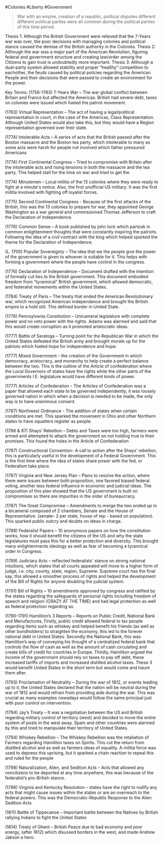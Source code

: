 #Colonies #Liberty #Government
> War with an empire, creation of a republic, political disputes different different political parties were all common during the political parties of this time period.

Thesis 1: Although the British Government were relieved that the 7-Years war was over, the poor decisions with managing colonies and political stance caused the demise of the British authority in the Colonies.
Thesis 2: Although the war was a major part of the American Revolution, figuring federal and government structure and creating law/order among the Citizens to gain trust is undoubtedly more important.
Thesis 3: Although a dual-party system allowed stability and proper “healthy” competition to eachother, the feuds caused by political policies regarding the American People and their decisions that were passed to create an environment for the power. 

Key Terms:
(1756-1763) 7-Years War – The war global conflict between Britain and France but affected the Americas. British had severe debt, taxes on colonies were issued which fueled the patriot movement.  

(1763) Virtual Representation – The act of having a legal/political representation in court, in the case of the Americas, Class Representation. Although United States would also take this, but they would have a Region representation governed over their state.  

(1774) Intolerable Acts – A series of acts that the British passed after the Boston massacre and the Boston tea party, which intolerable to many as some acts were harsh for people not involved which father pressured Americans 

(1774) First Continental Congress – Tried to compromise with Britain after the intolerable acts and rising tensions in both the massacre and the tea party. This helped stall for the time on war and tried to get the  

(1774) Minutemen – Local militia of the 13 colonies where they were ready to fight at a minute's notice. Also, the first unofficial US military. It was the first militia involved with fighting off loyalist forces.  

(1775) Second Continental Congress - Because of the first attacks of the British, this was the 13 colonies to prepare for war, they appointed George Washington as a war general and commissioned Thomas Jefferson to craft the Declaration of Independence.  

(1776) Common Sense – A book published by john lock which partook in common enlightenment thoughts that were constantly inspiring the patriots. Following the idea of a civil contract with the king which helped sparked the theme for the Declaration of Independence.  

(L. 1700) Popular Sovereignty – The idea that we the people give the power of the government is given to whoever is suitable for it. This helps with forming a government where the people have control in the congress.  

(1776) Declaration of Independence – Document drafted with the intention of formally cut ties to the British government. This document embodied freedom from “tyrannical” British government, which allowed democratic, and federalist movements within the United States.  

(1784) Treaty of Paris – The treaty that ended the American Revolutionary war, which recognized American independence and brought the British empire to a hold still. This defined border in United State.

(1776) Pennsylvania Constitution – Unicameral legislature with complete power and no veto power with the rights. Adams was alarmed and said that this would create corruption as it promoted aristocratic ideas.  

(1777) Battle of Saratoga – Turning point for the Republican War in which the United States defeated the British army and brought morale up for the patriots which fueled hope for independence and hope.  

(1777) Mixed Government – the creation of the Government in which democracy, aristocracy, and monarchy to help create a perfect balance between the two. This is the outline of the Article of confederation where the Local Governors of states have the rights while the other parts of the governments I.E. legislature would have different kinds of power.  

(1777) Articles of Confederation – The Articles of Confederation was a paper that allowed each state to be governed independently, it was loosely governed nation in which when a decision is needed to be made, the only way is to have unanimous consent.  

(1787) Northwest Ordinance - The addition of states when certain conditions are met. This sparked the movement in Ohio and other Northern states to have squatters register as people.  

(1786 & 87) Shays’ Rebellion – Debts and Taxes were too high, farmers were armed and attempted to attack the government on not holding true to their promises. This found the holes in the Article of Confederation 

(1787) Constructional Convention- A call to action after the Shays’ rebellion, this is particularly useful in the development of a Federal Government. This is the first time where the idea of states share power with the fed, or Federalism take place. 

(1787) Virginia and New Jersey Plan – Plans to resolve the action, where there were issues between both proposition, one favored biased federal voting, another less federal influence in economic and judicial ideas. The proposition of this plan showed that the US government is built on compromises so there are impurities in the order of bureaucracy.  

(1787) The Great Compromise – Amendments to merge the two ended up in a bicameral composed of 2 chambers, Senate and the House of Representative. (senate– 2 per state, house of rep - based on population). This sparked public outcry and doubts on ideas in charge.  

(1788) Federalist Papers – 10 anonymous papers on how the constitution works, how it should benefit the citizens of the US and why the state legislatures must pass this for a better protection and diversity. This brought many enlightenments ideology as well as fear of becoming a tyrannical order in Congress.

(1789) Judiciary Acts – reflected federalists' stance on strong national intuitions, which states that all courts appealed will move to a higher form of judge, i.e. city, county, state, region, Supreme. Supreme court has the final say, this allowed a smoother process of rights and helped the development of the Bill of Rights for anyone doubting the judicial system.  

(1791) Bill of Rights – 10 amendments approved by congress and ratified by the states regarding the safeguards of personal rights including freedom of speech and religion (CRAZY AT THE TIME) and had legal protection as well as federal protection regarding so.  

(1790-1791) Hamiliton’s 3 Reports – Reports on Public Credit, National Bank and Manufactures, Firstly, public credit allowed federal to tax people regarding items such as whiskey and helped benefit his friends (as well as other bondholders) to straighten the economy, this led to the forever national debt in United States. Secondly the National Bank, this was Hamiliton’s way of conveying his thought of a centralized federal bank that controls the flow of cash as well as the amount of cash circulating and create bills of credit for countries in Europe. Thirdly, Hamiliton argued the income of the government should rely on taxes to pay off debt, these increased tariffs of imports and increased distilled alcohol taxes. These 3 would benefit United States in the short term but would come and haunt them after. 

(1793) Proclamation of Neutrality – During the war of 1812, or events leading up to it, the United States declared that the nation will be neutral during the war of 1812 and would refrain from providing aide during the war. This was crucial as many examples nowadays would follow the same principal just with poor control on intervention.  

(1794) Jay’s Treaty – It was a negotiation between the US and British regarding military control of territory (west) and decided to move the entire system of posts in the west away. Spain and other countries were alarmed by this and tried to manipulate their territory of United States.  

(1794) Whiskey Rebellion – The Whiskey Rebellion was the retaliation of Farmers regarding Hamiliton taxes on Spirits. This cut the return from distilled alcohol and as well as farmers ideas of equality. A militia force was used to depress this uprising, but it sparked a chain reaction to repeal this and ruled for the people  

(1798) Naturalization, Alien, and Sedition Acts – Acts that allowed any noncitizens to be deported at any time anywhere, this was because of the federalist’s pro-British stance.  

(1798) Virginia and Kentucky Resolution – states have the right to nullify any acts that might cause issues within the states or are an overreach to the federal powers. This was the Democratic-Republic Response to the Alien Sedition Acts 

(1811) Battle of Tippecanoe – Important battle between the Natives by British rallying Indians to fight the United States 

(1814) Treaty of Ghent – British Peace due to bad economy and poor energy, (after 1812) which disussed borders in the west, and made Andrew Jakson a hero.